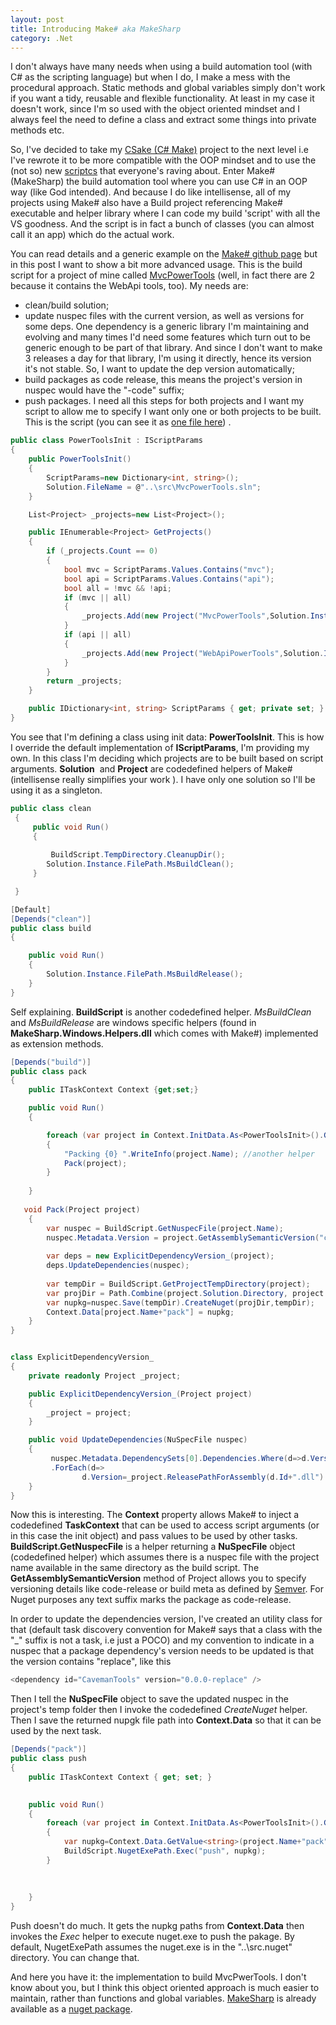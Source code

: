 ```yaml
---
layout: post
title: Introducing Make# aka MakeSharp
category: .Net
---
```


I don't always have many needs when using a build automation tool (with C# as the scripting language) but when I do, I make a mess with the procedural approach. Static methods and global variables simply don't work if you want a tidy, reusable and flexible functionality. At least in my case it doesn't work, since I'm so used with the object oriented mindset and I always feel the need to define a class and extract some things into private methods etc.

 So, I've decided to take my [CSake (C# Make)](https://github.com/sapiens/csake) project to the next level i.e I've rewrote it to be more compatible with the OOP mindset and to use the (not so) new [scriptcs](https://github.com/scriptcs/scriptcs) that everyone's raving about. Enter Make#(MakeSharp) the build automation tool where you can use C# in an OOP way (like God intended). And because I do like intellisense, all of my projects using Make# also have a Build project referencing Make# executable and helper library where I can code my build 'script' with all the VS goodness. And the script is in fact a bunch of classes (you can almost call it an app) which do the actual work.

 You can read details and a generic example on the [Make# github page](https://github.com/sapiens/MakeSharp) but in this post I want to show a bit more advanced usage. This is the build script for a project of mine called [MvcPowerTools](https://github.com/sapiens/MvcPowerTools) (well, in fact there are 2 because it contains the WebApi tools, too). My needs are:

  
  * clean/build solution; 
  * update nuspec files with the current version, as well as versions for some deps. One dependency is a generic library I'm maintaining and evolving and many times I'd need some features which turn out to be generic enough to be part of that library. And since I don't want to make 3 releases a day for that library, I'm using it directly, hence its version it's not stable. So, I want to update the dep version automatically; 
  * build packages as code release, this means the project's version in nuspec would have the "-code" suffix; 
  * push packages.  I need all this steps for both projects and I want my script to allow me to specify I want only one or both projects to be built. This is the script (you can see it as [one file here](https://github.com/sapiens/MvcPowerTools/blob/master/build/build.cs)) .

  
```csharp
public class PowerToolsInit : IScriptParams
{
    public PowerToolsInit()
    {
        ScriptParams=new Dictionary<int, string>();
		Solution.FileName = @"..\src\MvcPowerTools.sln";
    }

    List<Project> _projects=new List<Project>();

    public IEnumerable<Project> GetProjects()
    {
        if (_projects.Count == 0)
        {
            bool mvc = ScriptParams.Values.Contains("mvc");
            bool api = ScriptParams.Values.Contains("api");
            bool all = !mvc && !api;
            if (mvc || all)
            {
                _projects.Add(new Project("MvcPowerTools",Solution.Instance){ReleaseDirOffset = "net45"});
            }
            if (api || all)
            {
                _projects.Add(new Project("WebApiPowerTools",Solution.Instance){ReleaseDirOffset = "net45"});
            }
        }
        return _projects;
    }

    public IDictionary<int, string> ScriptParams { get; private set; }
}
```
  You see that I'm defining a class using init data: **PowerToolsInit**. This is how I override the default implementation of **IScriptParams**, I'm providing my own. In this class I'm deciding which projects are to be built based on script arguments. **Solution**  and **Project** are codedefined helpers of Make# (intellisense really simplifies your work ). I have only one solution so I'll be using it as a singleton.

  
```csharp
public class clean
 {
     public void Run()
     {
        
         BuildScript.TempDirectory.CleanupDir();
        Solution.Instance.FilePath.MsBuildClean();        
     }

 }

[Default]
[Depends("clean")]
public class build
{

    public void Run()
    {
        Solution.Instance.FilePath.MsBuildRelease();
    }
}
```
  Self explaining. **BuildScript** is another codedefined helper. _MsBuildClean_ and _MsBuildRelease_ are windows specific helpers (found in **MakeSharp.Windows.Helpers.dll** which comes with Make#) implemented as extension methods.  
  


  
```csharp
[Depends("build")]
public class pack
{
    public ITaskContext Context {get;set;}

	public void Run()	
    {

	    foreach (var project in Context.InitData.As<PowerToolsInit>().GetProjects())
	    {
	        "Packing {0} ".WriteInfo(project.Name); //another helper
            Pack(project);
	    }
      
    }
	
   void Pack(Project project)
    {
        var nuspec = BuildScript.GetNuspecFile(project.Name);
        nuspec.Metadata.Version = project.GetAssemblySemanticVersion("code");
	    
        var deps = new ExplicitDependencyVersion_(project);
        deps.UpdateDependencies(nuspec);
        
        var tempDir = BuildScript.GetProjectTempDirectory(project);
	    var projDir = Path.Combine(project.Solution.Directory, project.Name);
        var nupkg=nuspec.Save(tempDir).CreateNuget(projDir,tempDir);
	    Context.Data[project.Name+"pack"] = nupkg;
    }
}


class ExplicitDependencyVersion_
{
    private readonly Project _project;

    public ExplicitDependencyVersion_(Project project)
    {
        _project = project;
    }

    public void UpdateDependencies(NuSpecFile nuspec)
    {
         nuspec.Metadata.DependencySets[0].Dependencies.Where(d=>d.Version.Contains("replace"))
         .ForEach(d=> 
                d.Version=_project.ReleasePathForAssembly(d.Id+".dll").GetAssemblyVersion().ToString());
    }
}
```
  Now this is interesting. The **Context** property allows Make# to inject a codedefined **TaskContext** that can be used to access script arguments (or in this case the init object) and pass values to be used by other tasks. **BuildScript.GetNuspecFile** is a helper returning a **NuSpecFile** object (codedefined helper) which assumes there is a nuspec file with the project name available in the same directory as the build script. The **GetAssemblySemanticVersion** method of Project allows you to specify versioning details like code-release or build meta as defined by [Semver](http://semver.org). For Nuget purposes any text suffix marks the package as code-release.

 In order to update the dependencies version, I've created an utility class for that (default task discovery convention for Make# says that a class with the "_" suffix is not a task, i.e just a POCO) and my convention to indicate in a nuspec that a package dependency's version needs to be updated is that the version contains "replace", like this

  
```csharp
<dependency id="CavemanTools" version="0.0.0-replace" />
```
  Then I tell the **NuSpecFile** object to save the updated nuspec in the project's temp folder then I invoke the codedefined _CreateNuget_ helper. Then I save the returned nupgk file path into **Context.Data** so that it can be used by the next task.

  
```csharp
[Depends("pack")]
public class push
{
    public ITaskContext Context { get; set; }

    
    public void Run()
    {
        foreach (var project in Context.InitData.As<PowerToolsInit>().GetProjects())
	    {
	        var nupkg=Context.Data.GetValue<string>(project.Name+"pack");     
            BuildScript.NugetExePath.Exec("push", nupkg);
	    }
      
        
       
    }
}
```
  Push doesn't do much. It gets the nupkg paths from **Context.Data** then invokes the _Exec_ helper to execute nuget.exe to push the pakage. By default, NugetExePath assumes the nuget.exe is in the "..\src\.nuget" directory. You can change that.

 And here you have it: the implementation to build MvcPwerTools. I don't know about you, but I think this object oriented approach is much easier to maintain, rather than functions and global variables. [MakeSharp](https://github.com/sapiens/MakeSharp) is already available as a [nuget package](https://www.nuget.org/packages/MakeSharp/).


